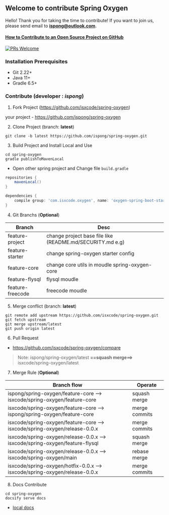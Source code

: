 ## Welcome to contribute Spring Oxygen

Hello! Thank you for taking the time to contribute! If you want to join us, please send email to **ispong@outlook.com**.

#### [How to Contribute to an Open Source Project on GitHub](https://egghead.io/series/how-to-contribute-to-an-open-source-project-on-github)

[![PRs Welcome](https://img.shields.io/badge/PRs-welcome-brightgreen.svg?style=flat-square)](http://makeapullrequest.com)

### Installation Prerequisites

- Git 2.22+
- Java 11+
- Gradle 6.5+

### Contribute (developer : _ispong_)

1. Fork Project (https://github.com/isxcode/spring-oxygen)

your project - https://github.com/ispong/spring-oxygen

2. Clone Project (branch: **latest**)

```
git clone -b latest https://github.com/ispong/spring-oxygen.git
```

3. Build Project and Install Local and Use

```
cd spring-oxygen
gradle publishToMavenLocal
```

- Open other spring project and Change file `build.gradle`

```groovy
repositories {
    mavenLocal()
}

dependencies {
    compile group: 'com.isxcode.oxygen', name: 'oxygen-spring-boot-starter', version: '0.0.1', changing: true
}
```

4. Git Branchs (**Optional**)

 Branch             | Desc
 ---                | ---
 feature-project    | change project base file like (README.md/SECURITY.md e.g)
 feature-starter    | change spring-oxygen starter config
 feature-core       | change core utils in moudle spring-oxygen-core
 feature-flysql     | flysql moudle
 feature-freecode   | freecode moudle

5. Merge conflict (branch: **latest**)

```
git remote add upstream https://github.com/isxcode/spring-oxygen.git
git fetch upstream
git merge upstream/latest
git push origin latest
```

6. Pull Request

- https://github.com/isxcode/spring-oxygen/compare

> Note:  ispong/spring-oxygen/latest  **==squash merge==>** isxcode/spring-oxygen/latest

7. Merge Rule (**Optional**)
 
 Branch flow                                                                  | Operate
 ----                                                                         | ---
 ispong/spring-oxygen/feature-core --> isxcode/spring-oxygen/feature-core     | squash merge
 isxcode/spring-oxygen/feature-core --> ispong/spring-oxygen/feature-core     | merge commits 
 isxcode/spring-oxygen/feature-core --> isxcode/spring-oxygen/release-0.0.x   | merge commits
 isxcode/spring-oxygen/release-0.0.x --> isxcode/spring-oxygen/feature-flysql | squash merge
 isxcode/spring-oxygen/release-0.0.x --> isxcode/spring-oxygen/main           | rebase merge
 isxcode/spring-oxygen/hotfix-0.0.x --> isxcode/spring-oxygen/release-0.0.x   | merge commits

8. Docs Contribute 

```
cd spring-oxygen
docsify serve docs
```

- [local docs](http://localhost:3000)
